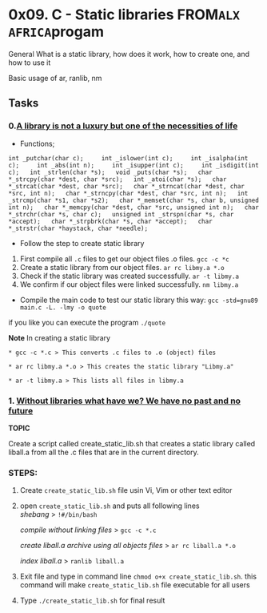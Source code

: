 # 0x09. C - Static libraries FROM`ALX AFRICA`progam

General What is a static library, how does it work, how to create one, and how to use it

Basic usage of ar, ranlib, nm

## Tasks

### 0.[A library is not a luxury but one of the necessities of life](https://github.com/patrice012/alx-low_level_programming/tree/main/0x09-static_libraries)
* Functions;  

`
 int _putchar(char c);    
 int _islower(int c);    
 int _isalpha(int c);    
 int _abs(int n);    
 int _isupper(int c);    
 int _isdigit(int c);  
 int _strlen(char *s);  
 void _puts(char *s);  
 char *_strcpy(char *dest, char *src);  
 int _atoi(char *s);  
 char *_strcat(char *dest, char *src);  
 char *_strncat(char *dest, char *src, int n);  
 char *_strncpy(char *dest, char *src, int n);  
 int _strcmp(char *s1, char *s2);  
 char *_memset(char *s, char b, unsigned int n);  
 char *_memcpy(char *dest, char *src, unsigned int n);  
 char *_strchr(char *s, char c);  
 unsigned int _strspn(char *s, char *accept);  
 char *_strpbrk(char *s, char *accept);  
 char *_strstr(char *haystack, char *needle);  
`  


* Follow the step to create static library
1. First compile all `.c` files to get our object files .o files. `gcc -c *c`
2. Create a static library from our object files. `ar rc libmy.a *.o`
3. Check if the static library was created successfully. `ar -t libmy.a`
4. We confirm if our object files were linked successfully. `nm libmy.a`

* Compile the main code to test our static library this way: `gcc -std=gnu89 main.c -L. -lmy -o quote`

if you like you can execute the program `./quote `

**Note** In creating a static library  

    * gcc -c *.c > This converts .c files to .o (object) files  

    * ar rc libmy.a *.o > This creates the static library "Libmy.a"  

    * ar -t libmy.a > This lists all files in libmy.a   

### 1. [Without libraries what have we? We have no past and no future](https://github.com/patrice012/alx-low_level_programming/tree/main/0x09-static_libraries)

**TOPIC**

Create a script called create_static_lib.sh that creates a static library called liball.a from all the .c files that are in the current directory.

### STEPS:

1. Create `create_static_lib.sh` file usin Vi, Vim or other text editor
2. open `create_static_lib.sh` and puts all following lines  
    _shebang_ > `!#/bin/bash`

    *compile without linking files* > `gcc -c *.c`

    *create liball.a archive using all objects files* > `ar rc liball.a *.o`

    *index liball.a* > `ranlib liball.a`

3. Exit file and type in command line `chmod o+x create_static_lib.sh`.
    this command will make `create_static_lib.sh` file executable for all users
4. Type `./create_static_lib.sh` for final result
